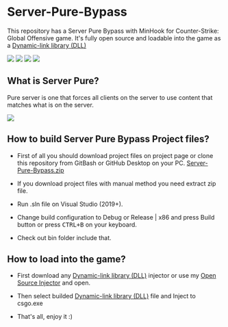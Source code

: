 # Server-Pure-Bypass
This repository has a Server Pure Bypass with MinHook for Counter-Strike: Global Offensive game. It's fully open source and loadable into the game as a [Dynamic-link library (DLL)](https://en.wikipedia.org/wiki/Dynamic-link_library)

![](https://img.shields.io/badge/language-c++-e76089?style=plastic) ![](https://img.shields.io/badge/game-csgo-yellow?style=plastic) ![](https://img.shields.io/badge/license-GNU-green?style=plastic) ![](https://img.shields.io/badge/arch-x86-d9654f?style=plastic)

## What is Server Pure?
Pure server is one that forces all clients on the server to use content that matches what is on the server.

![](https://github.com/Kruziikrel1/Server-Pure-Bypass/blob/main/thumbnail.png)

## How to build Server Pure Bypass Project files?
* First of all you should download project files on project page or clone this repository from GitBash or GitHub Desktop on your PC. [Server-Pure-Bypass.zip](https://github.com/Kruziikrel1/Server-Pure-Bypass/releases)

* If you download project files with manual method you need extract zip file.

* Run .sln file on Visual Studio (2019+).

* Change build configuration to Debug or Release | x86 and press Build button or press <kbd>CTRL+B</kbd> on your keyboard.

* Check out bin folder include that.

## How to load into the game?
* First download any [Dynamic-link library (DLL)](https://en.wikipedia.org/wiki/Dynamic-link_library) injector or use my [Open Source Injector](https://github.com/Kruziikrel1/Kruzinjector) and open.

* Then select builded [Dynamic-link library (DLL)](https://en.wikipedia.org/wiki/Dynamic-link_library) file and Inject to csgo.exe

* That's all, enjoy it :)
